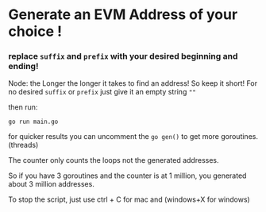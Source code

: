 # Generate an EVM Address of your choice ! 

### replace `suffix` and `prefix` with your desired beginning and ending! 
Node: the Longer the longer it takes to find an address! So keep it short! 
For no desired `suffix` or `prefix` just give it an empty string `""`

then run:

``` 
go run main.go
```

for quicker results you can uncomment the `go gen()` to get more goroutines. (threads)

The counter only counts the loops not the generated addresses. 

So if you have 3 goroutines and the counter is at 1 million, you generated about 3 million addresses.

To stop the script, just use ctrl + C for mac and (windows+X for windows)